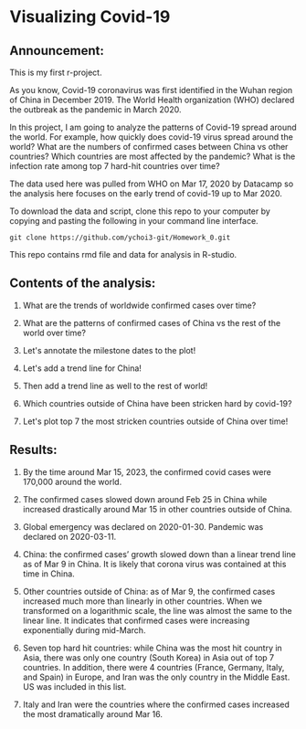 # Visualizing Covid-19

## Announcement:

This is my first r-project.
 
As you know, Covid-19 coronavirus was first identified in the Wuhan region of China in December 2019. 
The World Health organization (WHO) declared the outbreak as the pandemic in March 2020.  

In this project, I am going to analyze the patterns of Covid-19 spread around the world. 
For example, how quickly does covid-19 virus spread around the world? 
What are the numbers of confirmed cases between China vs other countries?
Which countries are most affected by the pandemic? What is the infection rate among top 7 hard-hit countries over time?

The data used here was pulled from WHO on Mar 17, 2020 by Datacamp so the analysis here focuses on the early trend of covid-19 up to Mar 2020.

To download the data and script, clone this repo to your computer by copying and pasting the following in your command line interface.

 ```git clone https://github.com/ychoi3-git/Homework_0.git```

This repo contains rmd file and data for analysis in R-studio.

## Contents of the analysis:

1. What are the trends of worldwide confirmed cases over time? 

2. What are the patterns of confirmed cases of China vs the rest of the world over time? 

3. Let's annotate the milestone dates to the plot! 

4. Let's add a trend line for China!

5. Then add a trend line as well to the rest of world!

6. Which countries outside of China have been stricken hard by covid-19?
 
7. Let's plot top 7 the most stricken countries outside of China over time!


## Results:

1. By the time around Mar 15, 2023, the confirmed covid cases were 170,000 around the world.

2. The confirmed cases slowed down around Feb 25 in China while increased drastically around Mar 15 in other countries outside of China.

3. Global emergency was declared on 2020-01-30.  Pandemic was declared on 2020-03-11.

4. China: the confirmed cases’ growth slowed down than a linear trend line as of Mar 9 in China.  It is likely that corona virus was contained at this time in China.

5. Other countries outside of China: as of Mar 9, the confirmed cases increased much more than linearly in other countries.   When we transformed on a logarithmic scale, the line was almost the same to the linear line.  It indicates that confirmed cases were increasing exponentially during mid-March.

6. Seven top hard hit countries: while China was the most hit country in Asia, there was only one country (South Korea) in Asia out of top 7 countries. In addition, there were 4 countries (France, Germany, Italy, and Spain) in Europe, and Iran was the only country in the Middle East.  US was included in this list.

7. Italy and Iran were the countries where the confirmed cases increased the most dramatically around Mar 16.